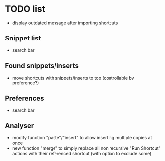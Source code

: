 # TODO list

* display outdated message after importing shortcuts

## Snippet list
* search bar

## Found snippets/inserts
* move shortcuts with snippets/inserts to top (controllable by preference?)

## Preferences
* search bar

## Analyser
* modify function "paste"/"insert" to allow inserting multiple copies at once
* new function "merge" to simply replace all non recursive "Run Shortcut" actions with their referenced shortcut (with option to exclude some)

